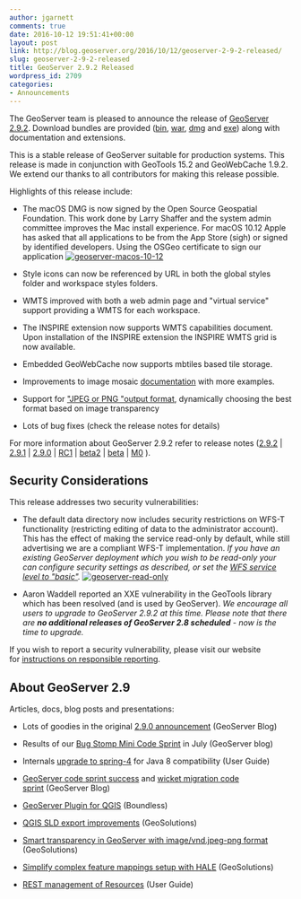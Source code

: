 ```yaml
---
author: jgarnett
comments: true
date: 2016-10-12 19:51:41+00:00
layout: post
link: http://blog.geoserver.org/2016/10/12/geoserver-2-9-2-released/
slug: geoserver-2-9-2-released
title: GeoServer 2.9.2 Released
wordpress_id: 2709
categories:
- Announcements
---
```


The GeoServer team is pleased to announce the release of [GeoServer 2.9.2](http://geoserver.org/release/2.9.2/). Download bundles are provided ([bin](https://sourceforge.net/projects/geoserver/files/GeoServer/2.9.2/geoserver-2.9.2-bin.zip/download), [war](https://sourceforge.net/projects/geoserver/files/GeoServer/2.9.2/geoserver-2.9.2-war.zip/download), [dmg](https://sourceforge.net/projects/geoserver/files/GeoServer/2.9.2/geoserver-2.9.2.dmg/download) and [exe](https://sourceforge.net/projects/geoserver/files/GeoServer/2.9.2/geoserver-2.9.2.exe/download)) along with documentation and extensions.

This is a stable release of GeoServer suitable for production systems. This release is made in conjunction with GeoTools 15.2 and GeoWebCache 1.9.2. We extend our thanks to all contributors for making this release possible.

Highlights of this release include:



 	
  * The macOS DMG is now signed by the Open Source Geospatial Foundation. This work done by Larry Shaffer and the system admin committee improves the Mac install experience.
For macOS 10.12 Apple has asked that all applications to be from the App Store (sigh) or signed by identified developers. Using the OSGeo certificate to sign our application [![geoserver-macos-10-12](http://blog.geoserver.org/wp-content/uploads/2016/10/geoserver-macos-10.12.png)](http://blog.geoserver.org/wp-content/uploads/2016/10/geoserver-macos-10.12.png)

 	
  * Style icons can now be referenced by URL in both the global styles folder and workspace styles folders.

 	
  * WMTS improved with both a web admin page and "virtual service" support providing a WMTS for each workspace.

 	
  * The INSPIRE extension now supports WMTS capabilities document. Upon installation of the INSPIRE extension the INSPIRE WMTS grid is now available.

 	
  * Embedded GeoWebCache now supports mbtiles based tile storage.

 	
  * Improvements to image mosaic [documentation](http://docs.geoserver.org/stable/en/user/data/raster/imagemosaic/) with more examples.

 	
  * Support for ["JPEG or PNG "output format](http://www.geo-solutions.it/blog/geoserver-smart-transparency/), dynamically choosing the best format based on image transparency

 	
  * Lots of bug fixes (check the release notes for details)


For more information about GeoServer 2.9.2 refer to release notes ([2.9.2](https://osgeo-org.atlassian.net/secure/ReleaseNote.jspa?projectId=10000&version=13500) | [2.9.1](https://osgeo-org.atlassian.net/secure/ConfigureReleaseNote.jspa?projectId=10000&version=14202) | [2.9.0](https://osgeo-org.atlassian.net/secure/ReleaseNote.jspa?version=13003&styleName=&projectId=10000&Create=Create&atl_token=BMGO-EVM2-SZYH-VJUH%7C7713dff34af1113724212b6eff4284d334e99cc9%7Clin) | [RC1](https://osgeo-org.atlassian.net/secure/ReleaseNote.jspa?version=12502&styleName=&projectId=10000&Create=Create&atl_token=BMGO-EVM2-SZYH-VJUH%7C7713dff34af1113724212b6eff4284d334e99cc9%7Clin) | [beta2](https://osgeo-org.atlassian.net/secure/ReleaseNote.jspa?version=12700&styleName=&projectId=10000&Create=Create&atl_token=BMGO-EVM2-SZYH-VJUH%7C7713dff34af1113724212b6eff4284d334e99cc9%7Clin) | [beta](https://osgeo-org.atlassian.net/secure/ReleaseNote.jspa?version=12100&styleName=&projectId=10000&Create=Create&atl_token=BMGO-EVM2-SZYH-VJUH%7C7713dff34af1113724212b6eff4284d334e99cc9%7Clin) | [M0](https://osgeo-org.atlassian.net/secure/ReleaseNote.jspa?version=11401&styleName=&projectId=10000&Create=Create&atl_token=BMGO-EVM2-SZYH-VJUH%7C7713dff34af1113724212b6eff4284d334e99cc9%7Clin) ).


## Security Considerations


This release addresses two security vulnerabilities:



 	
  * The default data directory now includes security restrictions on WFS-T functionality (restricting editing of data to the administrator account). This has the effect of making the service read-only by default, while still advertising we are a compliant WFS-T implementation. _If you have an existing GeoServer deployment which you wish to be read-only your can configure security settings as described, or set the [WFS service level to "basic"](http://docs.geoserver.org/latest/en/user/services/wfs/webadmin.html#service-levels)._
[![geoserver-read-only](http://blog.geoserver.org/wp-content/uploads/2016/10/geoserver-read-only.png)](http://blog.geoserver.org/wp-content/uploads/2016/10/geoserver-read-only.png)

 	
  * Aaron Waddell reported an XXE vulnerability in the GeoTools library which has been resolved (and is used by GeoServer). _We encourage all users to upgrade to GeoServer 2.9.2 at this time. Please note that there are **no additional releases of GeoServer 2.8 scheduled** - now is the time to upgrade._


If you wish to report a security vulnerability, please visit our website for [instructions on responsible reporting](http://geoserver.org/issues/).


## About GeoServer 2.9


Articles, docs, blog posts and presentations:



 	
  * Lots of goodies in the original [2.9.0 announcement](http://blog.geoserver.org/2016/05/30/geoserver-2-9-0-released/) (GeoServer Blog)

 	
  * Results of our [Bug Stomp Mini Code Sprint](http://blog.geoserver.org/2016/07/26/online-geoserver-bug-stomp-july-2016-results/) in July (GeoServer blog)

 	
  * Internals [upgrade to spring-4](https://github.com/geoserver/geoserver/wiki/Spring-4-Upgrade) for Java 8 compatibility (User Guide)

 	
  * [GeoServer code sprint success](http://blog.geoserver.org/2016/01/25/geoserver-code-sprint-success/) and [wicket migration code sprint](https://github.com/geoserver/geoserver/wiki/Wicket-migration-code-sprint) (GeoServer Blog)

 	
  * [GeoServer Plugin for QGIS](http://blog.geoserver.org/2015/12/23/geoserver-explorer-plugin-for-qgis/) (Boundless)

 	
  * [QGIS SLD export improvements](http://www.geo-solutions.it/blog/qgis-sld-export/) (GeoSolutions)

 	
  * [Smart transparency in GeoServer with image/vnd.jpeg-png format](http://www.geo-solutions.it/blog/geoserver-smart-transparency/) (GeoSolutions)

 	
  * [Simplify complex feature mappings setup with HALE](http://www.geo-solutions.it/blog/inspire-support-in-geoserver-made-easy-with-hale/) (GeoSolutions)

 	
  * [REST management of Resources](http://docs.geoserver.org/stable/en/user/rest/api/resources.html) (User Guide)


